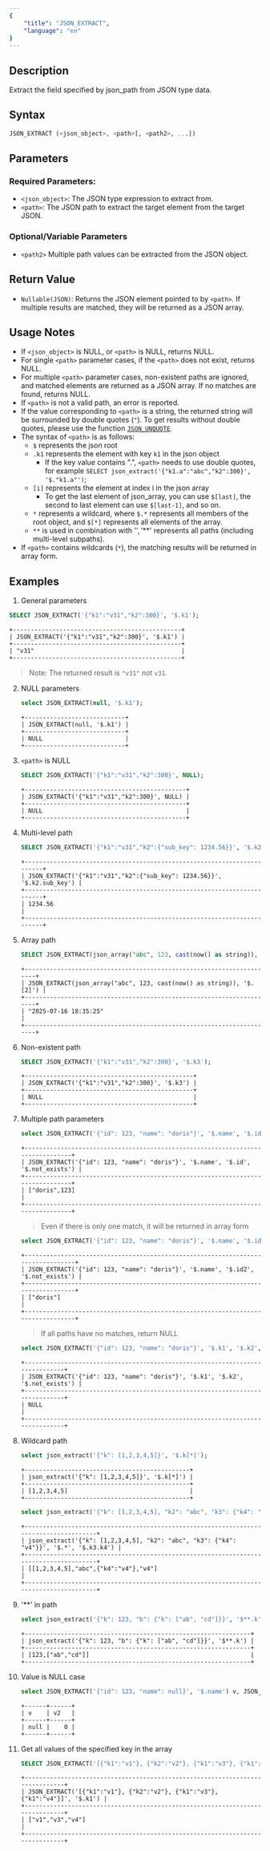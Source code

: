 ```yaml
---
{
    "title": "JSON_EXTRACT",
    "language": "en"
}
---
```


## Description
Extract the field specified by json_path from JSON type data.

## Syntax
```sql
JSON_EXTRACT (<json_object>, <path>[, <path2>, ...])
```
## Parameters
### Required Parameters:
- `<json_object>`: The JSON type expression to extract from.
- `<path>`: The JSON path to extract the target element from the target JSON.
### Optional/Variable Parameters
- `<path2>` Multiple path values can be extracted from the JSON object.

## Return Value
- `Nullable(JSON)`: Returns the JSON element pointed to by `<path>`. If multiple results are matched, they will be returned as a JSON array.

## Usage Notes
- If `<json_object>` is NULL, or `<path>` is NULL, returns NULL.
- For single `<path>` parameter cases, if the `<path>` does not exist, returns NULL.
- For multiple `<path>` parameter cases, non-existent paths are ignored, and matched elements are returned as a JSON array. If no matches are found, returns NULL.
- If `<path>` is not a valid path, an error is reported.
- If the value corresponding to `<path>` is a string, the returned string will be surrounded by double quotes (`"`). To get results without double quotes, please use the function [`JSON_UNQUOTE`](./json-unquote.md).
- The syntax of `<path>` is as follows:
    * `$` represents the json root
    * `.k1` represents the element with key `k1` in the json object
        * If the key value contains ".", `<path>` needs to use double quotes, for example `SELECT json_extract('{"k1.a":"abc","k2":300}', '$."k1.a"')`;
    * `[i]` represents the element at index i in the json array
        * To get the last element of json_array, you can use `$[last]`, the second to last element can use `$[last-1]`, and so on.
    * `*` represents a wildcard, where `$.*` represents all members of the root object, and `$[*]` represents all elements of the array.
    * `**` is used in combination with '$', '$**' represents all paths (including multi-level subpaths).
- If `<path>` contains wildcards (`*`), the matching results will be returned in array form.

## Examples
1. General parameters
  ```sql
  SELECT JSON_EXTRACT('{"k1":"v31","k2":300}', '$.k1');
  ```
  ```
  +-----------------------------------------------+
  | JSON_EXTRACT('{"k1":"v31","k2":300}', '$.k1') |
  +-----------------------------------------------+
  | "v31"                                         |
  +-----------------------------------------------+
  ```
> Note: The returned result is `"v31"` not `v31`.
2. NULL parameters
    ```sql
    select JSON_EXTRACT(null, '$.k1');
    ```
    ```
    +----------------------------+
    | JSON_EXTRACT(null, '$.k1') |
    +----------------------------+
    | NULL                       |
    +----------------------------+
    ```
3. `<path>` is NULL
    ```sql
    SELECT JSON_EXTRACT('{"k1":"v31","k2":300}', NULL);
    ```
    ```
    +---------------------------------------------+
    | JSON_EXTRACT('{"k1":"v31","k2":300}', NULL) |
    +---------------------------------------------+
    | NULL                                        |
    +---------------------------------------------+
    ```
4. Multi-level path
    ```sql
    SELECT JSON_EXTRACT('{"k1":"v31","k2":{"sub_key": 1234.56}}', '$.k2.sub_key');
    ```
    ```
    +------------------------------------------------------------------------+
    | JSON_EXTRACT('{"k1":"v31","k2":{"sub_key": 1234.56}}', '$.k2.sub_key') |
    +------------------------------------------------------------------------+
    | 1234.56                                                                |
    +------------------------------------------------------------------------+
    ```
5. Array path
    ```sql
    SELECT JSON_EXTRACT(json_array("abc", 123, cast(now() as string)), '$[2]');
    ```
    ```
    +----------------------------------------------------------------------+
    | JSON_EXTRACT(json_array("abc", 123, cast(now() as string)), '$.[2]') |
    +----------------------------------------------------------------------+
    | "2025-07-16 18:35:25"                                                |
    +----------------------------------------------------------------------+
    ```
6. Non-existent path
    ```sql
    SELECT JSON_EXTRACT('{"k1":"v31","k2":300}', '$.k3');
    ```
    ```
    +-----------------------------------------------+
    | JSON_EXTRACT('{"k1":"v31","k2":300}', '$.k3') |
    +-----------------------------------------------+
    | NULL                                          |
    +-----------------------------------------------+
    ```
7. Multiple path parameters
    ```sql
    select JSON_EXTRACT('{"id": 123, "name": "doris"}', '$.name', '$.id', '$.not_exists');
    ```
    ```
    +--------------------------------------------------------------------------------+
    | JSON_EXTRACT('{"id": 123, "name": "doris"}', '$.name', '$.id', '$.not_exists') |
    +--------------------------------------------------------------------------------+
    | ["doris",123]                                                                  |
    +--------------------------------------------------------------------------------+
    ```
    > Even if there is only one match, it will be returned in array form
    ```sql
    select JSON_EXTRACT('{"id": 123, "name": "doris"}', '$.name', '$.id2', '$.not_exists');
    ```
    ```
    +---------------------------------------------------------------------------------+
    | JSON_EXTRACT('{"id": 123, "name": "doris"}', '$.name', '$.id2', '$.not_exists') |
    +---------------------------------------------------------------------------------+
    | ["doris"]                                                                       |
    +---------------------------------------------------------------------------------+
    ```
    > If all paths have no matches, return NULL
    ```sql
    select JSON_EXTRACT('{"id": 123, "name": "doris"}', '$.k1', '$.k2', '$.not_exists');
    ```
    ```
    +------------------------------------------------------------------------------+
    | JSON_EXTRACT('{"id": 123, "name": "doris"}', '$.k1', '$.k2', '$.not_exists') |
    +------------------------------------------------------------------------------+
    | NULL                                                                         |
    +------------------------------------------------------------------------------+
    ```

8. Wildcard path
    ```sql
    select json_extract('{"k": [1,2,3,4,5]}', '$.k[*]');
    ```
    ```
    +----------------------------------------------+
    | json_extract('{"k": [1,2,3,4,5]}', '$.k[*]') |
    +----------------------------------------------+
    | [1,2,3,4,5]                                  |
    +----------------------------------------------+
    ```
    ```sql
    select json_extract('{"k": [1,2,3,4,5], "k2": "abc", "k3": {"k4": "v4"}}', '$.*', '$.k3.k4');
    ```
    ```
    +---------------------------------------------------------------------------------------+
    | json_extract('{"k": [1,2,3,4,5], "k2": "abc", "k3": {"k4": "v4"}}', '$.*', '$.k3.k4') |
    +---------------------------------------------------------------------------------------+
    | [[1,2,3,4,5],"abc",{"k4":"v4"},"v4"]                                                  |
    +---------------------------------------------------------------------------------------+
    ```
9. '**' in path
    ```sql
    select json_extract('{"k": 123, "b": {"k": ["ab", "cd"]}}', '$**.k');
    ```
    ```text
    +---------------------------------------------------------------+
    | json_extract('{"k": 123, "b": {"k": ["ab", "cd"]}}', '$**.k') |
    +---------------------------------------------------------------+
    | [123,["ab","cd"]]                                             |
    +---------------------------------------------------------------+
    ```

10. Value is NULL case
    ```sql
    select JSON_EXTRACT('{"id": 123, "name": null}', '$.name') v, JSON_EXTRACT('{"id": 123, "name": null}', '$.name') is null v2;
    ```
    ```
    +------+------+
    | v    | v2   |
    +------+------+
    | null |    0 |
    +------+------+
    ```
11. Get all values of the specified key in the array
    ```sql
    SELECT JSON_EXTRACT('[{"k1":"v1"}, {"k2":"v2"}, {"k1":"v3"}, {"k1":"v4"}]', '$.k1');
    ```
    ```text
    +------------------------------------------------------------------------------+
    | JSON_EXTRACT('[{"k1":"v1"}, {"k2":"v2"}, {"k1":"v3"}, {"k1":"v4"}]', '$.k1') |
    +------------------------------------------------------------------------------+
    | ["v1","v3","v4"]                                                             |
    +------------------------------------------------------------------------------+
    ```